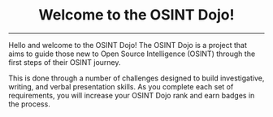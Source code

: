 <center> <h1> Welcome to the OSINT Dojo! </h1> </center>
<hr>
<p>
  Hello and welcome to the OSINT Dojo! The OSINT Dojo is a project that aims to guide those new to Open Source Intelligence (OSINT) through the first steps of their OSINT journey.
  
  This is done through a number of challenges designed to build investigative, writing, and verbal presentation skills. As you complete each set of requirements, you will increase your OSINT Dojo rank and earn badges in the process.
</p>

